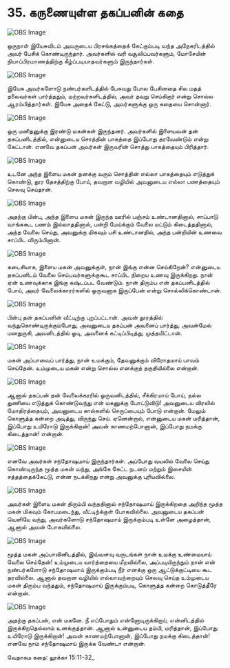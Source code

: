 # 35. கருணையுள்ள தகப்பனின் கதை

![OBS Image](https://cdn.door43.org/obs/jpg/360px/obs-en-35-01.jpg)

ஒருநாள் இயேசுவிடம் அவருடைய பிரசங்கத்தைக் கேட்கும்படி வந்த அநேகரிடத்தில் அவர் பேசிக் கொண்டிருந்தார். அவர்களில் வரி வசூலிப்பவர்களும், மோசேயின் நியாப்பிரமாணத்திற்கு கீழ்ப்படியாதவர்களும் இருந்தார்கள்.

![OBS Image](https://cdn.door43.org/obs/jpg/360px/obs-en-35-02.jpg)

இயேசு அவர்களோடு நண்பர்களிடத்தில் பேசுவது போல பேசினதை சில மதத் தலைவர்கள் பார்த்ததும், மற்றவர்களிடத்தில், அவர் தவறு செய்கிறார் என்று சொல்ல ஆரம்பித்தார்கள். இயேசு அதைக் கேட்டு, அவர்களுக்கு ஒரு கதையை சொன்னார். 

![OBS Image](https://cdn.door43.org/obs/jpg/360px/obs-en-35-03.jpg)

ஒரு மனிதனுக்கு இரண்டு மகன்கள் இருந்தனர். அவர்களில் இளையவன் தன் தகப்பனிடத்தில், என்னுடைய சொத்தின் பாகத்தை இப்போது தரவேண்டும் என்று கேட்டான். எனவே தகப்பன் அவர்கள் இருவரின் சொத்து பாகத்தையும் பிரித்தார். 

![OBS Image](https://cdn.door43.org/obs/jpg/360px/obs-en-35-04.jpg)

உடனே அந்த இளைய மகன் தனக்கு வரும் சொத்தின் எல்லா பாகத்தையும் எடுத்துக் கொண்டு, தூர தேசத்திற்கு போய், தவறான வழியில் அவனுடைய எல்லா பணத்தையும் செலவு செய்தான். 

![OBS Image](https://cdn.door43.org/obs/jpg/360px/obs-en-35-05.jpg)

அதற்கு பின்பு, அந்த இளைய மகன் இருந்த ஊரில் பஞ்சம் உண்டானதினால், சாப்பாடு வாங்ககூட பணம் இல்லாததினால், பன்றி மேய்க்கும் வேலை மட்டும் கிடைத்ததினால், அந்த வேலை செய்து, அவனுக்கு மிகவும் பசி உண்டானதில், அந்த பன்றியின் உணவை சாப்பிட விரும்பினான். 

![OBS Image](https://cdn.door43.org/obs/jpg/360px/obs-en-35-06.jpg)

கடைசியாக, இளைய மகன் அவனுக்குள், நான் இங்கு என்ன செய்கிறேன்? என்னுடைய தகப்பனிடம் வேலை செய்பவர்களுக்குகூட சாப்பிட நிறைய உணவு இருக்கிறது. நான் ஏன் உணவுக்காக இங்கு கஷ்டப்பட வேண்டும். நான் திரும்ப என் தகப்பனிடத்தில் போய், அவர் வேலைக்காரர்களில் ஒருவனாக இருப்பேன் என்று சொல்லிக்கொண்டான்.

![OBS Image](https://cdn.door43.org/obs/jpg/360px/obs-en-35-07.jpg)

பின்பு தன் தகப்பனின் வீட்டிற்கு புறப்பட்டான். அவன் தூரத்தில் வந்துகொண்டிருக்கும்போது, அவனுடைய தகப்பன் அவனைப் பார்த்து, அவன்மேல் மனதுருகி, அவனிடத்தில் ஓடி, அவனைக் கட்டிப்பிடித்து, முத்தமிட்டான்.

![OBS Image](https://cdn.door43.org/obs/jpg/360px/obs-en-35-08.jpg)

மகன் அப்பாவைப் பார்த்து, நான் உமக்கும், தேவனுக்கும் விரோதமாய் பாவம் செய்தேன். உம்முடைய மகன் என்று சொல்ல எனக்குத் தகுதியில்லை என்றான்.

![OBS Image](https://cdn.door43.org/obs/jpg/360px/obs-en-35-09.jpg)

ஆனால் தகப்பன் தன் வேலைக்கரரில் ஒருவனிடத்தில், சீக்கிரமாய் போய், நல்ல துணியை எடுத்துக் கொண்டுவந்து என் மகனுக்கு போட்டுவிடு! அவனுடைய விரலில் மோதிரத்தையும், அவனுடைய கால்களில் செருப்பையும் போடு என்றான். மேலும் கொளுத்த கன்றை அடித்து, விருந்து செய். ஏனென்றால், என்னுடைய மகன் மரித்தான், இப்போது உயிரோடு இருக்கிறான்! அவன் காணமற்போனான், இப்போது நமக்கு கிடைத்தான்! என்றான். 

![OBS Image](https://cdn.door43.org/obs/jpg/360px/obs-en-35-10.jpg)

எனவே அவர்கள் சந்தோஷமாய் இருந்தார்கள். அப்போது வயலில் வேலை செய்து கொண்டிருந்த மூத்த மகன் வந்து, அங்கே கேட்ட நடனம் மற்றும் இசையின் சத்தத்தைக்கேட்டு, என்ன நடக்கிறது என்று அவனுக்கு புரியவில்லை.

![OBS Image](https://cdn.door43.org/obs/jpg/360px/obs-en-35-11.jpg)

அவர்கள் இளைய மகன் திரும்பி வந்ததினால் சந்தோஷமாய் இருக்கிறதை அறிந்த மூத்த மகன் மிகவும் கோபமடைந்து, வீட்டிற்க்குள் போகவில்லை. அவனுடைய தகப்பன் வெளியே வந்து, அவர்களோடு சந்தோஷமாய் இருக்கும்படி உள்ளே அழைத்தான், ஆனால் அவன் போகவில்லை.

![OBS Image](https://cdn.door43.org/obs/jpg/360px/obs-en-35-12.jpg)

மூத்த மகன் அப்பாவினிடத்தில், இவ்வளவு வருடங்கள் நான் உமக்கு உண்மையாய் வேலை செய்தேன்! உம்முடைய வார்த்தையை மீறவில்லை, அப்படியிருந்தும் நான் என் நண்பர்களோடு சந்தோஷமாய் இருக்கும்படி நீர் எனக்கு ஒரு ஆட்டுக்குட்டியை கூட தரவில்லை. ஆனால் தவறான வழியில் எல்லாவற்றையும் செலவு செய்த உம்முடைய மகன் திரும்ப வந்ததும், சந்தோஷமாய் இருக்கும்படி, கொளுத்த கன்றை கொடுத்தீரே என்றான்.

![OBS Image](https://cdn.door43.org/obs/jpg/360px/obs-en-35-13.jpg)

அதற்கு தகப்பன், என் மகனே. நீ எப்போதும் என்னோடிருக்கிறாய், என்னிடத்தில் இருக்கிறதெல்லாம் உனக்குத்தான். ஆனால் உன்னுடைய தம்பி, மரித்தான், இப்போது உயிரோடு இருக்கிறான்! அவன் காணமற்போனான், இப்போது நமக்கு கிடைத்தான்! எனவே நாம் சந்தோஷமாய் இருக்க வேண்டா என்றான்.

வேதாகம கதை: லூக்கா 15:11-32_

